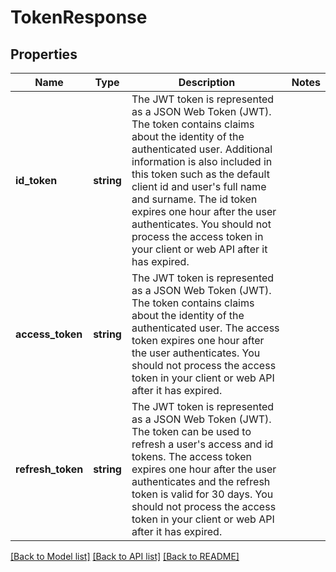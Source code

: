# TokenResponse

## Properties
Name | Type | Description | Notes
------------ | ------------- | ------------- | -------------
**id_token** | **string** | The JWT token is represented as a JSON Web Token (JWT). The token contains claims about the identity of the authenticated user. Additional information is also included in this token such as the default client id and user&#39;s full name and surname. The id token expires one hour after the user authenticates. You should not process the access token in your client or web API after it has expired. | 
**access_token** | **string** | The JWT token is represented as a JSON Web Token (JWT). The token contains claims about the identity of the authenticated user. The access token expires one hour after the user authenticates. You should not process the access token in your client or web API after it has expired. | 
**refresh_token** | **string** | The JWT token is represented as a JSON Web Token (JWT). The token can be used to refresh a user&#39;s access and id tokens. The access token expires one hour after the user authenticates and the refresh token is valid for 30 days. You should not process the access token in your client or web API after it has expired. | 

[[Back to Model list]](../README.md#documentation-for-models) [[Back to API list]](../README.md#documentation-for-api-endpoints) [[Back to README]](../README.md)



